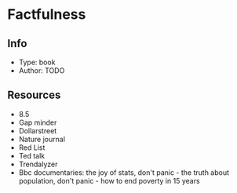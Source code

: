 # Factfulness

## Info
- Type: book
- Author: TODO

## Resources
- 8.5
- Gap minder
- Dollarstreet
- Nature journal
- Red List
- Ted talk
- Trendalyzer
- Bbc documentaries: the joy of stats, don't panic - the truth about population, don't panic - how to end poverty in 15 years